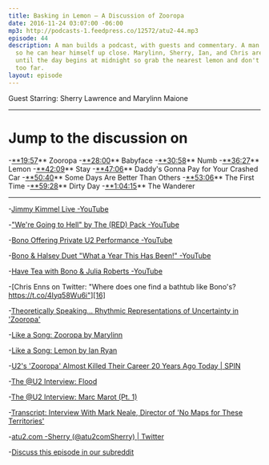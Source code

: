 ```yaml
---
title: Basking in Lemon — A Discussion of Zooropa
date: 2016-11-24 03:07:00 -06:00
mp3: http://podcasts-1.feedpress.co/12572/atu2-44.mp3
episode: 44
description: A man builds a podcast, with guests and commentary. A man records a conversation
  so he can hear himself up close. Marylinn, Sherry, Ian, and Chris are talking Zooropa
  until the day begins at midnight so grab the nearest lemon and don't go wandering
  too far.
layout: episode
---
```


Guest Starring: Sherry Lawrence and Marylinn Maione

***

# Jump to the discussion on

-[**19:57][1]** Zooropa
-[**28:00][2]** Babyface
-[**30:58][3]** Numb
-[**36:27][4]** Lemon
-[**42:09][5]** Stay
-[**47:06][6]** Daddy's Gonna Pay for Your Crashed Car
-[**50:40][7]** Some Days Are Better Than Others
-[**53:06][8]** The First Time
-[**59:28][9]** Dirty Day
-[**1:04:15][10]** The Wanderer

***

-[Jimmy Kimmel Live -YouTube][11]

-["We're Going to Hell" by The (RED) Pack -YouTube][12]

-[Bono Offering Private U2 Performance -YouTube][13]

-[Bono &amp; Halsey Duet "What a Year This Has Been!" -YouTube][14]

-[Have Tea with Bono &amp; Julia Roberts -YouTube][15]

-[Chris Enns on Twitter: "Where does one find a bathtub like Bono's? https://t.co/4Iyq58Wu6i"][16]

-[Theoretically Speaking... Rhythmic Representations of Uncertainty in 'Zooropa'][17]

-[Like a Song: Zooropa by Marylinn][18]

-[Like a Song: Lemon by Ian Ryan][19]

-[U2's 'Zooropa' Almost Killed Their Career 20 Years Ago Today | SPIN][20]

-[The @U2 Interview: Flood][21]

-[The @U2 Interview: Marc Marot (Pt. 1)][22]

-[Transcript: Interview With Mark Neale, Director of 'No Maps for These Territories'][23]

-[atu2.com -Sherry (@atu2comSherry) | Twitter][24]

-[Discuss this episode in our subreddit][25]

[1]: http://goodstuff.fm/atu2/#t=19:57
[2]: http://goodstuff.fm/atu2/#t=28:00
[3]: http://goodstuff.fm/atu2/#t=30:58
[4]: http://goodstuff.fm/atu2/#t=36:27
[5]: http://goodstuff.fm/atu2/#t=42:09
[6]: http://goodstuff.fm/atu2/#t=47:06
[7]: http://goodstuff.fm/atu2/#t=50:40
[8]: http://goodstuff.fm/atu2/#t=53:06
[9]: http://goodstuff.fm/atu2/#t=59:28
[10]: http://goodstuff.fm/atu2/#t=1:04:15
[11]: https://www.youtube.com/user/JimmyKimmelLive
[12]: https://www.youtube.com/watch?v=q7QrAAFx8nQ&amp;t=281s
[13]: https://www.youtube.com/watch?v=PxA5eHHX8Xw
[14]: https://www.youtube.com/watch?v=SfjF-C5KT2w
[15]: https://www.youtube.com/watch?v=42y95KxcBLI
[16]: https://twitter.com/iChris/status/801461271849816064
[17]: http://www.atu2.com/news/theoretically-speaking-rhythmic-representations-of-uncertainty-in-zooropa.html
[18]: http://www.atu2.com/news/like-a-song-zooropa.html
[19]: http://www.atu2.com/news/like-a-song-lemon.html
[20]: http://www.spin.com/2013/07/u2-zooropa-20th-anniversary-1993/
[21]: http://www.atu2.com/news/the-u2-interview-flood.html
[22]: http://www.atu2.com/news/the-u2-interview-marc-marot-pt-1.html
[23]: http://www.atu2.com/news/transcript-interview-with-mark-neale-director-of-no-maps-for-these-territories.html
[24]: https://twitter.com/atu2comSherry
[25]: https://www.reddit.com/r/Goodstuff_fm/comments/5eogg6/the_atu2_podcast_44_basking_in_lemon_a_discussion/

